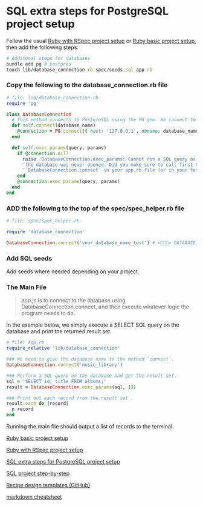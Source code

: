 # SQL extra steps for PostgreSQL project setup

Follow the usual [Ruby with RSpec project setup](https://github.com/pablisch/project-setup/blob/main/ruby_with_rspec.md) or [Ruby basic project setup](https://github.com/pablisch/project-setup/blob/main/ruby_basic.md), then add the following steps:

```ruby
# Additonal steps for databases
bundle add pg # postgres
touch lib/database_connection.rb spec/seeds.sql app.rb
```
### Copy the following to the database_connection.rb file

```ruby
# file: lib/database_connection.rb
require 'pg'

class DatabaseConnection
  # This method connects to PostgreSQL using the PG gem. We connect to 127.0.0.1
  def self.connect(database_name) 
    @connection = PG.connect({ host: '127.0.0.1', dbname: database_name }) 
  end

  def self.exec_params(query, params)
    if @connection.nil?
      raise 'DatabaseConnection.exec_params: Cannot run a SQL query as the connection to'\
      'the database was never opened. Did you make sure to call first the method '\
      '`DatabaseConnection.connect` in your app.rb file (or in your tests spec_helper.rb)?'
    end
    @connection.exec_params(query, params)
  end
end
```

### ADD the following to the top of the spec/spec_helper.rb file

```ruby
# file: spec/spec_helper.rb

require 'database_connection'

DatabaseConnection.connect('your_database_name_test') # <🎃🎃🎃> DATABASE NAME
```

### Add SQL seeds

Add seeds where needed depending on your project.

### The Main File

> app.js  is to connect to the database using DatabaseConnection.connect, and then execute whatever logic the program needs to do.

In the example below, we simply execute a SELECT SQL query on the database and print the returned result set.
```ruby
# file: app.rb
require_relative 'lib/database_connection'

### We need to give the database name to the method `connect`.
DatabaseConnection.connect('music_library')

### Perform a SQL query on the database and get the result set.
sql = 'SELECT id, title FROM albums;'
result = DatabaseConnection.exec_params(sql, [])

### Print out each record from the result set .
result.each do |record|
  p record
end
```
Running the main file should output a list of records to the terminal.




[Ruby basic project setup](https://github.com/pablisch/project-setup/blob/main/ruby_basic.md)

[Ruby with RSpec project setup](https://github.com/pablisch/project-setup/blob/main/ruby_with_rspec.md)

[SQL extra steps for PostgreSQL project setup](https://github.com/pablisch/project-setup/blob/main/sql_extra_steps_for_postgresql.md)

[SQL project step-by-step](https://github.com/pablisch/project-setup/blob/main/sql_project_step_by_step.md)

[Recipe design templates (GitHub)](https://github.com/pablisch/templates)

[markdown cheatsheet](https://github.com/adam-p/markdown-here/wiki/Markdown-Cheatsheet)
